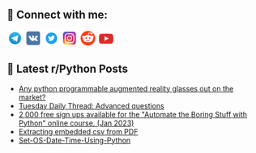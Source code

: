 ## 🔎 Connect with me:
[<img src="https://github.com/bullbesh/bullbesh/blob/main/images/Telegram.png" width="32" height="32" />](https://t.me/bullbesh)
[<img src="https://github.com/bullbesh/bullbesh/blob/main/images/VK.png" width="32" height="32" />](https://vk.com/bullbesh)
[<img src="https://github.com/bullbesh/bullbesh/blob/main/images/Twitter.png" width="32" height="32" />](https://twitter.com/bullbesh1)
[<img src="https://github.com/bullbesh/bullbesh/blob/main/images/Instagram.png" width="32" height="32" />](https://www.instagram.com/bullbesh)
[<img src="https://github.com/bullbesh/bullbesh/blob/main/images/Reddit.png" width="32" height="32" />](https://www.reddit.com/user/bullbesh)
[<img src="https://github.com/bullbesh/bullbesh/blob/main/images/YouTube.png" width="32" height="32" />](https://www.youtube.com/channel/UCtfjRs6uzgq5mfm8S06WTcg)

## 📕 Latest r/Python Posts
<!-- BLOG-POST-LIST:START -->
- [Any python programmable augmented reality glasses out on the market?](https://www.reddit.com/r/Python/comments/101slno/any_python_programmable_augmented_reality_glasses/)
- [Tuesday Daily Thread: Advanced questions](https://www.reddit.com/r/Python/comments/101s3ce/tuesday_daily_thread_advanced_questions/)
- [2,000 free sign ups available for the &quot;Automate the Boring Stuff with Python&quot; online course. &lpar;Jan 2023&rpar;](https://www.reddit.com/r/Python/comments/101p7xy/2000_free_sign_ups_available_for_the_automate_the/)
- [Extracting embedded csv from PDF](https://www.reddit.com/r/Python/comments/101j6we/extracting_embedded_csv_from_pdf/)
- [Set-OS-Date-Time-Using-Python](https://www.reddit.com/r/Python/comments/101ir4p/setosdatetimeusingpython/)
<!-- BLOG-POST-LIST:END -->

